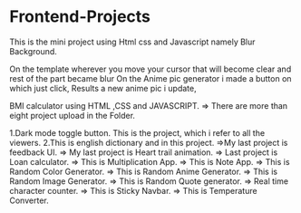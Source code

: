 # Frontend-Projects
This is the mini project using Html css and Javascript namely Blur Background.

On the template wherever you move your cursor that will become clear and rest of the part became blur
On the Anime pic generator i made a button on which just click, Results a new anime pic i update,

BMI calculator using HTML ,CSS and JAVASCRIPT.
=> There are more than eight project upload in the Folder.

1.Dark mode toggle button.
This is the project, which i refer to all the viewers.
2.This is english dictionary and in this project.
=>My last project is  feedback UI.
=> My last project is Heart trail animation.
=> Last project is Loan calculator.
=> This is Multiplication App.
=> This is Note App.
=> This is Random Color Generator.
=> This is Random Anime Generator.
=> This is Random Image Generator.
=> This is Random Quote generator.
=> Real time character counter.
=> This is Sticky Navbar.
=> This is Temperature Converter.

